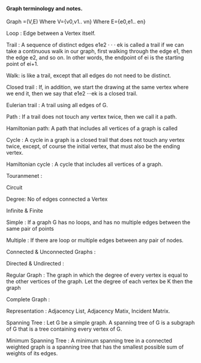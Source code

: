 #### Graph terminology and notes.

Graph =(V,E)  Where V={v0,v1..  vn} Where E={e0,e1..  en}

Loop : Edge between a Vertex itself. 

Trail : A sequence of distinct edges e1e2 · · · ek is called a trail if we can take a continuous walk in our graph, first walking through the edge e1, then the edge e2, and so on. In other words, the endpoint of ei is the starting point of ei+1.

Walk:  is like a trail, except that all edges do not need to be distinct.

Closed trail : If, in addition, we start the drawing at the same vertex where we end it, then we say that e1e2 ···ek is a closed trail.



Eulerian trail : A trail using all edges of G.

Path : If a trail does not touch any vertex twice, then we call it a path.

Hamiltonian path: A path that includes all vertices of a graph is called

Cycle : A cycle in a graph is a closed trail that does not touch any vertex twice, except, of course the initial vertex, that must also be the ending vertex.

Hamiltonian cycle : A cycle that includes all vertices of a graph.

Touranmenet : 


Circuit



Degree: No of edges connected a Vertex 


Infinite & Finite 

Simple : If a graph G has no loops, and has no multiple edges between the same pair of points

Multiple : If there are loop or multiple edges between any pair of nodes.

Connected & Unconnected Graphs :

Directed & Undirected : 

Regular Graph : The graph in which the degree of every vertex is equal to the other vertices of the graph. Let the degree of each vertex be K then the graph

Complete Graph :  

Representation : Adjacency List,  Adjacency Matix, Incident Matrix.

Spanning Tree : Let G be a simple graph. A spanning tree of G is a subgraph of G that is a tree containing every vertex of G.

Minimum Spanning Tree : A minimum spanning tree in a connected weighted graph is a spanning tree that has the smallest possible sum of weights of its edges.


